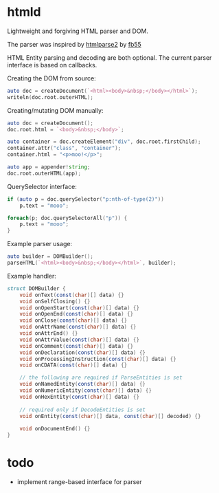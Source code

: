 # htmld
Lightweight and forgiving HTML parser and DOM.

The parser was inspired by [htmlparse2](https://github.com/fb55/htmlparser2) by [fb55](https://github.com/fb55)

HTML Entity parsing and decoding are both optional. The current parser interface is based on callbacks.


Creating the DOM from source:
```d
auto doc = createDocument(`<html><body>&nbsp;</body></html>`);
writeln(doc.root.outerHTML);
```


Creating/mutating DOM manually:
```d
auto doc = createDocument();
doc.root.html = `<body>&nbsp;</body>`;

auto container = doc.createElement("div", doc.root.firstChild);
container.attr("class", "container");
container.html = "<p>moo!</p>";

auto app = appender!string;
doc.root.outerHTML(app);
```


QuerySelector interface:
```d
if (auto p = doc.querySelector("p:nth-of-type(2)"))
    p.text = "mooo";

foreach(p; doc.querySelectorAll("p")) {
    p.text = "mooo";
}
```


Example parser usage:
```d
auto builder = DOMBuilder();
parseHTML(`<html><body>&nbsp;</body></html>`, builder);
```


Example handler:
```d
struct DOMBuilder {
    void onText(const(char)[] data) {}
    void onSelfClosing() {}
    void onOpenStart(const(char)[] data) {}
    void onOpenEnd(const(char)[] data) {}
    void onClose(const(char)[] data) {}
    void onAttrName(const(char)[] data) {}
    void onAttrEnd() {}
    void onAttrValue(const(char)[] data) {}
    void onComment(const(char)[] data) {}
    void onDeclaration(const(char)[] data) {}
    void onProcessingInstruction(const(char)[] data) {}
    void onCDATA(const(char)[] data) {}

    // the following are required if ParseEntities is set
    void onNamedEntity(const(char)[] data) {}
    void onNumericEntity(const(char)[] data) {}
    void onHexEntity(const(char)[] data) {}
    
    // required only if DecodeEntities is set
    void onEntity(const(char)[] data, const(char)[] decoded) {}
    
    void onDocumentEnd() {}
}
```


# todo
- implement range-based interface for parser
